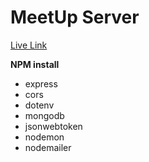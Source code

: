 # MeetUp Server

[Live Link](https://meetup-server-nine.vercel.app)

<!-- packages -->

**NPM install**

- express
- cors
- dotenv
- mongodb
- jsonwebtoken
- nodemon
- nodemailer